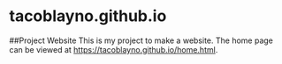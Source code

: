 # tacoblayno.github.io
##Project Website
This is my project to make a website. The home page can be viewed at https://tacoblayno.github.io/home.html. 
